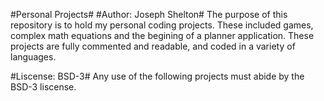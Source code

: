 #Personal Projects#
#Author: Joseph Shelton#
The purpose of this repository is to hold my personal coding projects. These included games, complex math equations and the begining of a planner application. These projects are fully commented and readable, and coded in a variety of languages. 

#Liscense: BSD-3#
Any use of the following projects must abide by the BSD-3 liscense. 
